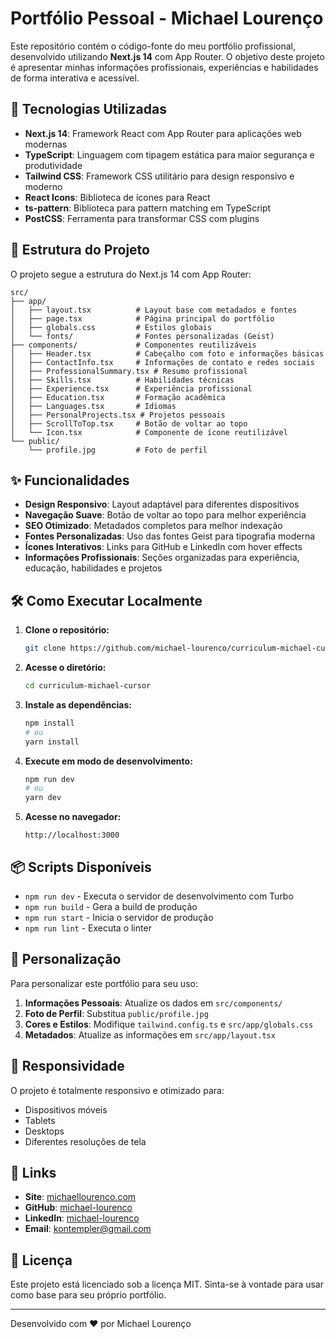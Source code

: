 # Portfólio Pessoal - Michael Lourenço

Este repositório contém o código-fonte do meu portfólio profissional, desenvolvido utilizando **Next.js 14** com App Router. O objetivo deste projeto é apresentar minhas informações profissionais, experiências e habilidades de forma interativa e acessível.

## 🚀 Tecnologias Utilizadas

- **Next.js 14**: Framework React com App Router para aplicações web modernas
- **TypeScript**: Linguagem com tipagem estática para maior segurança e produtividade
- **Tailwind CSS**: Framework CSS utilitário para design responsivo e moderno
- **React Icons**: Biblioteca de ícones para React
- **ts-pattern**: Biblioteca para pattern matching em TypeScript
- **PostCSS**: Ferramenta para transformar CSS com plugins

## 📁 Estrutura do Projeto

O projeto segue a estrutura do Next.js 14 com App Router:

```
src/
├── app/
│   ├── layout.tsx          # Layout base com metadados e fontes
│   ├── page.tsx            # Página principal do portfólio
│   ├── globals.css         # Estilos globais
│   └── fonts/              # Fontes personalizadas (Geist)
├── components/             # Componentes reutilizáveis
│   ├── Header.tsx          # Cabeçalho com foto e informações básicas
│   ├── ContactInfo.tsx     # Informações de contato e redes sociais
│   ├── ProfessionalSummary.tsx # Resumo profissional
│   ├── Skills.tsx          # Habilidades técnicas
│   ├── Experience.tsx      # Experiência profissional
│   ├── Education.tsx       # Formação acadêmica
│   ├── Languages.tsx       # Idiomas
│   ├── PersonalProjects.tsx # Projetos pessoais
│   ├── ScrollToTop.tsx     # Botão de voltar ao topo
│   └── Icon.tsx            # Componente de ícone reutilizável
└── public/
    └── profile.jpg         # Foto de perfil
```

## ✨ Funcionalidades

- **Design Responsivo**: Layout adaptável para diferentes dispositivos
- **Navegação Suave**: Botão de voltar ao topo para melhor experiência
- **SEO Otimizado**: Metadados completos para melhor indexação
- **Fontes Personalizadas**: Uso das fontes Geist para tipografia moderna
- **Ícones Interativos**: Links para GitHub e LinkedIn com hover effects
- **Informações Profissionais**: Seções organizadas para experiência, educação, habilidades e projetos

## 🛠️ Como Executar Localmente

1. **Clone o repositório:**
   ```bash
   git clone https://github.com/michael-lourenco/curriculum-michael-cursor.git
   ```

2. **Acesse o diretório:**
   ```bash
   cd curriculum-michael-cursor
   ```

3. **Instale as dependências:**
   ```bash
   npm install
   # ou
   yarn install
   ```

4. **Execute em modo de desenvolvimento:**
   ```bash
   npm run dev
   # ou
   yarn dev
   ```

5. **Acesse no navegador:**
   ```
   http://localhost:3000
   ```

## 📦 Scripts Disponíveis

- `npm run dev` - Executa o servidor de desenvolvimento com Turbo
- `npm run build` - Gera a build de produção
- `npm run start` - Inicia o servidor de produção
- `npm run lint` - Executa o linter

## 🎨 Personalização

Para personalizar este portfólio para seu uso:

1. **Informações Pessoais**: Atualize os dados em `src/components/`
2. **Foto de Perfil**: Substitua `public/profile.jpg`
3. **Cores e Estilos**: Modifique `tailwind.config.ts` e `src/app/globals.css`
4. **Metadados**: Atualize as informações em `src/app/layout.tsx`

## 📱 Responsividade

O projeto é totalmente responsivo e otimizado para:
- Dispositivos móveis
- Tablets
- Desktops
- Diferentes resoluções de tela

## 🔗 Links

- **Site**: [michaellourenco.com](https://michaellourenco.com)
- **GitHub**: [michael-lourenco](https://github.com/michael-lourenco)
- **LinkedIn**: [michael-lourenco](https://www.linkedin.com/in/michael-lourenco/)
- **Email**: kontempler@gmail.com

## 📄 Licença

Este projeto está licenciado sob a licença MIT. Sinta-se à vontade para usar como base para seu próprio portfólio.

---

Desenvolvido com ❤️ por Michael Lourenço
